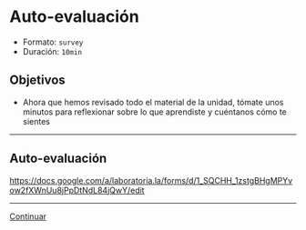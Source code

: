 # Auto-evaluación
- Formato: `survey`
- Duración: `10min`

## Objetivos

- Ahora que hemos revisado todo el material de la unidad, tómate unos minutos para reflexionar sobre lo que aprendiste y cuéntanos cómo te sientes

***

## Auto-evaluación
https://docs.google.com/a/laboratoria.la/forms/d/1_SQCHH_1zstgBHgMPYvow2fXWnUu8jPpDtNdL84jQwY/edit

***

[Continuar](12-closing-program-structure.md)
